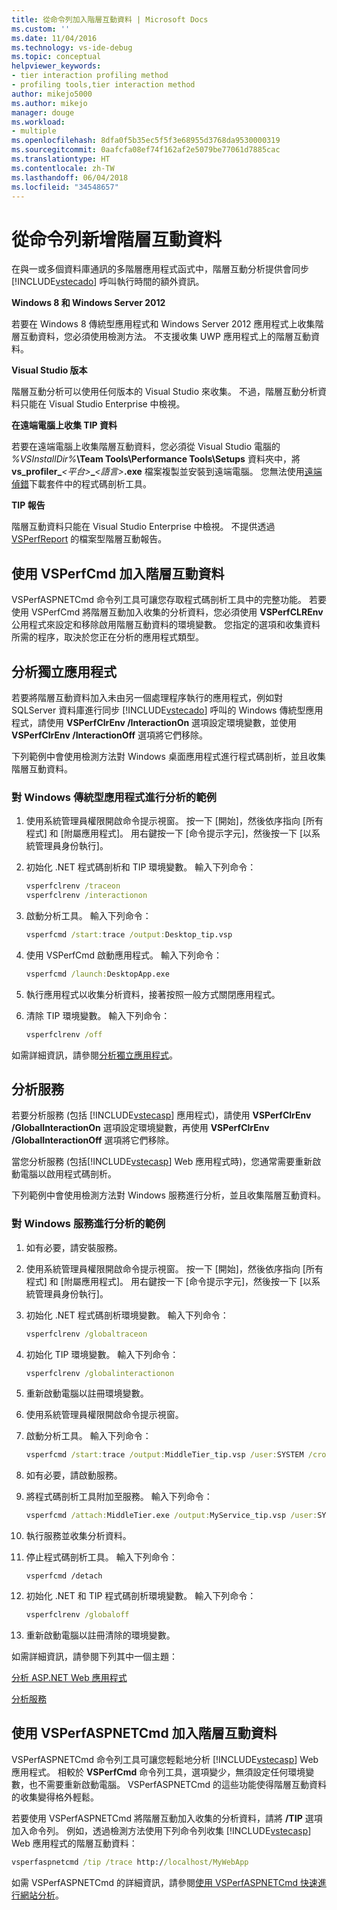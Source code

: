 ```yaml
---
title: 從命令列加入階層互動資料 | Microsoft Docs
ms.custom: ''
ms.date: 11/04/2016
ms.technology: vs-ide-debug
ms.topic: conceptual
helpviewer_keywords:
- tier interaction profiling method
- profiling tools,tier interaction method
author: mikejo5000
ms.author: mikejo
manager: douge
ms.workload:
- multiple
ms.openlocfilehash: 8dfa0f5b35ec5f5f3e68955d3768da9530000319
ms.sourcegitcommit: 0aafcfa08ef74f162af2e5079be77061d7885cac
ms.translationtype: HT
ms.contentlocale: zh-TW
ms.lasthandoff: 06/04/2018
ms.locfileid: "34548657"
---
```

# <a name="add-tier-interaction-data-from-the-command-line"></a>從命令列新增階層互動資料

在與一或多個資料庫通訊的多階層應用程式函式中，階層互動分析提供會同步 [!INCLUDE[vstecado](../data-tools/includes/vstecado_md.md)] 呼叫執行時間的額外資訊。

**Windows 8 和 Windows Server 2012**

若要在 Windows 8 傳統型應用程式和 Windows Server 2012 應用程式上收集階層互動資料，您必須使用檢測方法。 不支援收集 UWP 應用程式上的階層互動資料。

**Visual Studio 版本**

階層互動分析可以使用任何版本的 Visual Studio 來收集。 不過，階層互動分析資料只能在 Visual Studio Enterprise 中檢視。

**在遠端電腦上收集 TIP 資料**

若要在遠端電腦上收集階層互動資料，您必須從 Visual Studio 電腦的 *%VSInstallDir%***\Team Tools\Performance Tools\Setups** 資料夾中，將 **vs_profiler_***\<平台>***_***\<語言>***.exe** 檔案複製並安裝到遠端電腦。 您無法使用[遠端偵錯](../debugger/remote-debugging.md)下載套件中的程式碼剖析工具。

**TIP 報告**

階層互動資料只能在 Visual Studio Enterprise 中檢視。 不提供透過 [VSPerfReport](../profiling/vsperfreport.md) 的檔案型階層互動報告。

## <a name="add-tier-interaction-data-with-vsperfcmd"></a>使用 VSPerfCmd 加入階層互動資料

VSPerfASPNETCmd 命令列工具可讓您存取程式碼剖析工具中的完整功能。 若要使用 VSPerfCmd 將階層互動加入收集的分析資料，您必須使用 **VSPerfCLREnv** 公用程式來設定和移除啟用階層互動資料的環境變數。 您指定的選項和收集資料所需的程序，取決於您正在分析的應用程式類型。

## <a name="profile-stand-alone-applications"></a>分析獨立應用程式

若要將階層互動資料加入未由另一個處理程序執行的應用程式，例如對 SQLServer 資料庫進行同步 [!INCLUDE[vstecado](../data-tools/includes/vstecado_md.md)] 呼叫的 Windows 傳統型應用程式，請使用 **VSPerfClrEnv /InteractionOn** 選項設定環境變數，並使用 **VSPerfClrEnv /InteractionOff** 選項將它們移除。

下列範例中會使用檢測方法對 Windows 桌面應用程式進行程式碼剖析，並且收集階層互動資料。

### <a name="profile-a-windows-desktop-application-example"></a>對 Windows 傳統型應用程式進行分析的範例

1. 使用系統管理員權限開啟命令提示視窗。 按一下 [開始]，然後依序指向 [所有程式] 和 [附屬應用程式]。 用右鍵按一下 [命令提示字元]，然後按一下 [以系統管理員身份執行]。

2. 初始化 .NET 程式碼剖析和 TIP 環境變數。 輸入下列命令：

    ```cmd
    vsperfclrenv /traceon
    vsperfclrenv /interactionon
    ```

3. 啟動分析工具。 輸入下列命令：

    ```cmd
    vsperfcmd /start:trace /output:Desktop_tip.vsp 
    ```

4. 使用 VSPerfCmd 啟動應用程式。 輸入下列命令：

    ```cmd
    vsperfcmd /launch:DesktopApp.exe
    ```

5. 執行應用程式以收集分析資料，接著按照一般方式關閉應用程式。

6. 清除 TIP 環境變數。 輸入下列命令：

    ```cmd
    vsperfclrenv /off
    ```

如需詳細資訊，請參閱[分析獨立應用程式](../profiling/command-line-profiling-of-stand-alone-applications.md)。

## <a name="profile-services"></a>分析服務

若要分析服務 (包括 [!INCLUDE[vstecasp](../code-quality/includes/vstecasp_md.md)] 應用程式)，請使用 **VSPerfClrEnv /GlobalInteractionOn** 選項設定環境變數，再使用 **VSPerfClrEnv /GlobalInteractionOff** 選項將它們移除。

當您分析服務 (包括[!INCLUDE[vstecasp](../code-quality/includes/vstecasp_md.md)] Web 應用程式時)，您通常需要重新啟動電腦以啟用程式碼剖析。

下列範例中會使用檢測方法對 Windows 服務進行分析，並且收集階層互動資料。

### <a name="profile-a-windows-service-example"></a>對 Windows 服務進行分析的範例

1. 如有必要，請安裝服務。

2. 使用系統管理員權限開啟命令提示視窗。 按一下 [開始]，然後依序指向 [所有程式] 和 [附屬應用程式]。 用右鍵按一下 [命令提示字元]，然後按一下 [以系統管理員身份執行]。

3. 初始化 .NET 程式碼剖析環境變數。 輸入下列命令：

    ```cmd
    vsperfclrenv /globaltraceon
    ```

4. 初始化 TIP 環境變數。 輸入下列命令：

    ```cmd
    vsperfclrenv /globalinteractionon
    ```

5. 重新啟動電腦以註冊環境變數。

6. 使用系統管理員權限開啟命令提示視窗。

7. 啟動分析工具。 輸入下列命令：

    ```cmd
    vsperfcmd /start:trace /output:MiddleTier_tip.vsp /user:SYSTEM /crosssession 
    ```

8. 如有必要，請啟動服務。

9. 將程式碼剖析工具附加至服務。 輸入下列命令：

    ```cmd
    vsperfcmd /attach:MiddleTier.exe /output:MyService_tip.vsp /user:SYSTEM /crosssession 
    ```

10. 執行服務並收集分析資料。

11. 停止程式碼剖析工具。 輸入下列命令：

     `vsperfcmd /detach`

12. 初始化 .NET 和 TIP 程式碼剖析環境變數。 輸入下列命令：

    ```cmd
    vsperfclrenv /globaloff
    ```

13. 重新啟動電腦以註冊清除的環境變數。

如需詳細資訊，請參閱下列其中一個主題：

[分析 ASP.NET Web 應用程式](../profiling/command-line-profiling-of-aspnet-web-applications.md)

[分析服務](../profiling/command-line-profiling-of-services.md)

## <a name="add-tier-interaction-data-with-vsperfaspnetcmd"></a>使用 VSPerfASPNETCmd 加入階層互動資料

VSPerfASPNETCmd 命令列工具可讓您輕鬆地分析 [!INCLUDE[vstecasp](../code-quality/includes/vstecasp_md.md)] Web 應用程式。 相較於 **VSPerfCmd** 命令列工具，選項變少，無須設定任何環境變數，也不需要重新啟動電腦。 VSPerfASPNETCmd 的這些功能使得階層互動資料的收集變得格外輕鬆。

若要使用 VSPerfASPNETCmd 將階層互動加入收集的分析資料，請將 **/TIP** 選項加入命令列。 例如，透過檢測方法使用下列命令列收集 [!INCLUDE[vstecasp](../code-quality/includes/vstecasp_md.md)] Web 應用程式的階層互動資料：

```cmd
vsperfaspnetcmd /tip /trace http://localhost/MyWebApp
```

如需 VSPerfASPNETCmd 的詳細資訊，請參閱[使用 VSPerfASPNETCmd 快速進行網站分析](../profiling/rapid-web-site-profiling-with-vsperfaspnetcmd.md)。